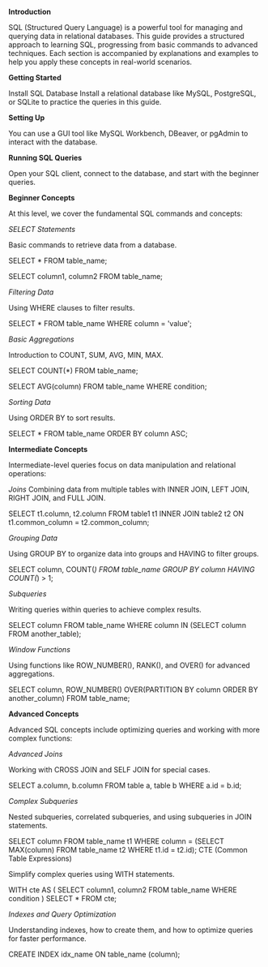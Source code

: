 **Introduction**

SQL (Structured Query Language) is a powerful tool for managing and querying data in relational databases. This guide provides a structured approach to learning SQL, progressing from basic commands to advanced techniques. Each section is accompanied by explanations and examples to help you apply these concepts in real-world scenarios.

**Getting Started**

Install SQL Database
Install a relational database like MySQL, PostgreSQL, or SQLite to practice the queries in this guide.

**Setting Up**

You can use a GUI tool like MySQL Workbench, DBeaver, or pgAdmin to interact with the database.

**Running SQL Queries**

Open your SQL client, connect to the database, and start with the beginner queries.

**Beginner Concepts**

At this level, we cover the fundamental SQL commands and concepts:

*SELECT Statements*

Basic commands to retrieve data from a database.

SELECT * FROM table_name;

SELECT column1, column2 FROM table_name;

*Filtering Data*

Using WHERE clauses to filter results.

SELECT * FROM table_name WHERE column = 'value';

*Basic Aggregations*

Introduction to COUNT, SUM, AVG, MIN, MAX.

SELECT COUNT(*) FROM table_name;

SELECT AVG(column) FROM table_name WHERE condition;

*Sorting Data*

Using ORDER BY to sort results.

SELECT * FROM table_name ORDER BY column ASC;

**Intermediate Concepts**

Intermediate-level queries focus on data manipulation and relational operations:

*Joins*
Combining data from multiple tables with INNER JOIN, LEFT JOIN, RIGHT JOIN, and FULL JOIN.

SELECT t1.column, t2.column 
FROM table1 t1
INNER JOIN table2 t2 ON t1.common_column = t2.common_column;

*Grouping Data*

Using GROUP BY to organize data into groups and HAVING to filter groups.

SELECT column, COUNT(*) 
FROM table_name 
GROUP BY column 
HAVING COUNT(*) > 1;

*Subqueries*

Writing queries within queries to achieve complex results.

SELECT column 
FROM table_name 
WHERE column IN (SELECT column FROM another_table);

*Window Functions*

Using functions like ROW_NUMBER(), RANK(), and OVER() for advanced aggregations.

SELECT column, ROW_NUMBER() OVER(PARTITION BY column ORDER BY another_column) 
FROM table_name;

**Advanced Concepts**

Advanced SQL concepts include optimizing queries and working with more complex functions:

*Advanced Joins*

Working with CROSS JOIN and SELF JOIN for special cases.

SELECT a.column, b.column 
FROM table a, table b
WHERE a.id = b.id;

*Complex Subqueries*

Nested subqueries, correlated subqueries, and using subqueries in JOIN statements.

SELECT column 
FROM table_name t1 
WHERE column = (SELECT MAX(column) FROM table_name t2 WHERE t1.id = t2.id);
CTE (Common Table Expressions)

Simplify complex queries using WITH statements.

WITH cte AS (
    SELECT column1, column2 FROM table_name WHERE condition
)
SELECT * FROM cte;

*Indexes and Query Optimization*

Understanding indexes, how to create them, and how to optimize queries for faster performance.

CREATE INDEX idx_name ON table_name (column);
